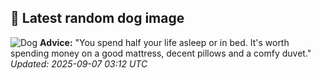 ## 🐶 Latest random dog image
![Dog](https://images.dog.ceo/breeds/leonberg/n02111129_4792.jpg)
**Advice:** "You spend half your life asleep or in bed. It's worth spending money on a good mattress, decent pillows and a comfy duvet."
*Updated: 2025-09-07 03:12 UTC*
